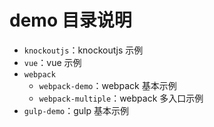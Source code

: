 # demo 目录说明

- `knockoutjs`：knockoutjs 示例
- `vue`：vue 示例
- `webpack`
  - `webpack-demo`：webpack 基本示例
  - `webpack-multiple`：webpack 多入口示例
- `gulp-demo`：gulp 基本示例
